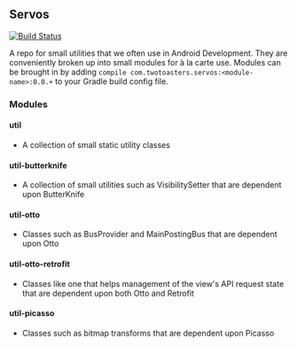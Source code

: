 ## Servos

[![Build Status](https://magnum.travis-ci.com/twotoasters/servos.svg?token=w2dnq6rpzQyKVx2ZAHkY&branch=master)](https://magnum.travis-ci.com/twotoasters/servos)

A repo for small utilities that we often use in Android Development. They are conveniently broken up into small modules for à la carte use. Modules can be brought in by adding `compile com.twotoasters.servos:<module-name>:0.0.+` to your Gradle build config file.

### Modules

#### util

- A collection of small static utility classes

#### util-butterknife

- A collection of small utilities such as VisibilitySetter that are dependent upon ButterKnife 

#### util-otto

- Classes such as BusProvider and MainPostingBus that are dependent upon Otto

#### util-otto-retrofit

- Classes like one that helps management of the view's API request state that are dependent upon both Otto and Retrofit

#### util-picasso

- Classes such as bitmap transforms that are dependent upon Picasso
